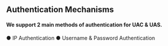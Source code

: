 <h2>Authentication Mechanisms</h2>

<h4>We support 2 main methods of authentication for UAC & UAS.</h4>

&#x25cf; IP Authentication
&#x25cf; Username & Password Authentication
